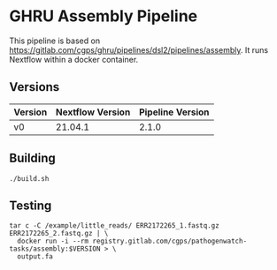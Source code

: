 # GHRU Assembly Pipeline

This pipeline is based on https://gitlab.com/cgps/ghru/pipelines/dsl2/pipelines/assembly.  It runs Nextflow within a docker container.

## Versions

Version | Nextflow Version | Pipeline Version
-|-|-
v0 | 21.04.1 | 2.1.0

## Building

```
./build.sh
```

## Testing

```
tar c -C /example/little_reads/ ERR2172265_1.fastq.gz ERR2172265_2.fastq.gz | \
  docker run -i --rm registry.gitlab.com/cgps/pathogenwatch-tasks/assembly:$VERSION > \
  output.fa
```